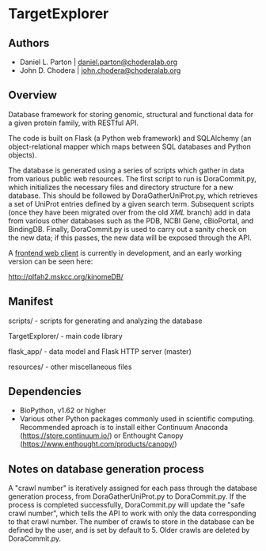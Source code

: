 TargetExplorer
==============

Authors
-------

* Daniel L. Parton | daniel.parton@choderalab.org
* John D. Chodera | john.chodera@choderalab.org

Overview
--------

Database framework for storing genomic, structural and functional data for a
given protein family, with RESTful API.

The code is built on Flask (a Python web framework) and SQLAlchemy (an
object-relational mapper which maps between SQL databases and Python objects).

The database is generated using a series of scripts which gather in data from
various public web resources. The first script to run is DoraCommit.py, which
initializes the necessary files and directory structure for a new database.
This should be followed by DoraGatherUniProt.py, which retrieves a set of
UniProt entries defined by a given search term. Subsequent scripts (once they
have been migrated over from the old _XML_ branch) add in data from various
other databases such as the PDB, NCBI Gene, cBioPortal, and BindingDB. Finally,
DoraCommit.py is used to carry out a sanity check on the new data; if this
passes, the new data will be exposed through the API.

A [frontend web client](https://github.com/choderalab/kinomeDB-webclient) is
currently in development, and an early working version can be seen here:

http://plfah2.mskcc.org/kinomeDB/

Manifest
--------

scripts/ - scripts for generating and analyzing the database

TargetExplorer/ - main code library

flask\_app/ - data model and Flask HTTP server (master)

resources/ - other miscellaneous files

Dependencies
------------

* BioPython, v1.62 or higher
* Various other Python packages commonly used in scientific computing. Recommended aproach is to install either Continuum Anaconda (https://store.continuum.io/) or Enthought Canopy (https://www.enthought.com/products/canopy/)

Notes on database generation process
------------------------------------

A "crawl number" is iteratively assigned for each pass through the database
generation process, from DoraGatherUniProt.py to DoraCommit.py. If the process
is completed successfully, DoraCommit.py will update the "safe crawl number",
which tells the API to work with only the data corresponding to that crawl
number. The number of crawls to store in the database can be defined by the
user, and is set by default to 5. Older crawls are deleted by DoraCommit.py.
